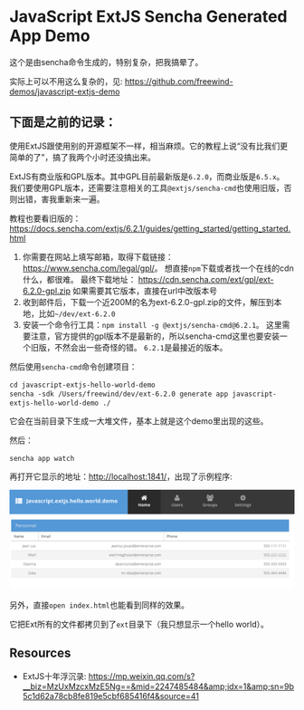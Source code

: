 JavaScript ExtJS Sencha Generated App Demo
=================================

这个是由sencha命令生成的，特别复杂，把我搞晕了。

实际上可以不用这么复杂的，见: https://github.com/freewind-demos/javascript-extjs-demo

下面是之前的记录：
-------

使用ExtJS跟使用别的开源框架不一样，相当麻烦。它的教程上说“没有比我们更简单的了”，搞了我两个小时还没搞出来。

ExtJS有商业版和GPL版本。其中GPL目前最新版是`6.2.0`，而商业版是`6.5.x`。
我们要使用GPL版本，还需要注意相关的工具`@extjs/sencha-cmd`也使用旧版，否则出错，害我重新来一遍。

教程也要看旧版的：<https://docs.sencha.com/extjs/6.2.1/guides/getting_started/getting_started.html>

1. 你需要在网站上填写邮箱，取得下载链接：<https://www.sencha.com/legal/gpl/>。
   想直接`npm`下载或者找一个在线的cdn什么，都很难。
   最终下载地址： https://cdn.sencha.com/ext/gpl/ext-6.2.0-gpl.zip
   如果需要其它版本，直接在url中改版本号
2. 收到邮件后，下载一个近200M的名为ext-6.2.0-gpl.zip的文件，解压到本地，比如`~/dev/ext-6.2.0`
3. 安装一个命令行工具：`npm install -g @extjs/sencha-cmd@6.2.1`。
   这里需要注意，官方提供的gpl版本不是最新的，所以sencha-cmd这里也要安装一个旧版，不然会出一些奇怪的错。
   `6.2.1`是最接近的版本。

然后使用`sencha-cmd`命令创建项目：

```
cd javascript-extjs-hello-world-demo
sencha -sdk /Users/freewind/dev/ext-6.2.0 generate app javascript-extjs-hello-world-demo ./
```

它会在当前目录下生成一大堆文件，基本上就是这个demo里出现的这些。

然后：

```
sencha app watch
```

再打开它显示的地址：<http://localhost:1841/>，出现了示例程序:

![demo](./images/demo.jpg)

另外，直接`open index.html`也能看到同样的效果。

它把Ext所有的文件都拷贝到了`ext`目录下（我只想显示一个hello world）。

Resources
---------

- ExtJS十年浮沉录: <https://mp.weixin.qq.com/s?__biz=MzUxMzcxMzE5Ng==&mid=2247485484&amp;idx=1&amp;sn=9b5c1d62a78cb8fe819e5cbf685416f4&source=41>
